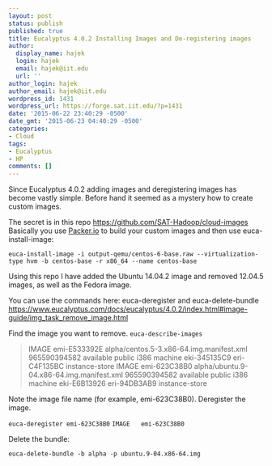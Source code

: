 ```yaml
---
layout: post
status: publish
published: true
title: Eucalyptus 4.0.2 Installing Images and De-registering images
author:
  display_name: hajek
  login: hajek
  email: hajek@iit.edu
  url: ''
author_login: hajek
author_email: hajek@iit.edu
wordpress_id: 1431
wordpress_url: https://forge.sat.iit.edu/?p=1431
date: '2015-06-22 23:40:29 -0500'
date_gmt: '2015-06-23 04:40:29 -0500'
categories:
- Cloud
tags:
- Eucalyptus
- HP
comments: []
---
```

Since Eucalyptus 4.0.2 adding images and deregistering images has become vastly simple.  Before hand it seemed as a mystery how to create custom images. 

The secret is in this repo <a href="https://github.com/SAT-Hadoop/cloud-images">https://github.com/SAT-Hadoop/cloud-images</a>  Basically you use <a href="http://packer.io">Packer.io</a> to build your custom images and then use euca-install-image:

```euca-install-image -i output-qemu/centos-6-base.raw --virtualization-type hvm -b centos-base -r x86_64 --name centos-base```

Using this repo I have added the Ubuntu 14.04.2 image and removed 12.04.5 images, as well as the Fedora image.

You can use the commands here: euca-deregister  and euca-delete-bundle <a href="https://www.eucalyptus.com/docs/eucalyptus/4.0.2/index.html#image-guide/img_task_remove_image.html">https://www.eucalyptus.com/docs/eucalyptus/4.0.2/index.html#image-guide/img_task_remove_image.html</a>

Find the image you want to remove. 
```euca-describe-images```

> IMAGE   emi-E533392E    alpha/centos.5-3.x86-64.img.manifest.xml    965590394582
available   public   i386    machine eki-345135C9    eri-C4F135BC  instance-store
IMAGE   emi-623C38B0  alpha/ubuntu.9-04.x86-64.img.manifest.xml   965590394582
available   public   i386    machine eki-E6B13926    eri-94DB3AB9  instance-store

Note the image file name (for example, emi-623C38B0).
Deregister the image. 

```euca-deregister emi-623C38B0```
```IMAGE   emi-623C38B0```

Delete the bundle:

```euca-delete-bundle -b alpha -p ubuntu.9-04.x86-64.img```
